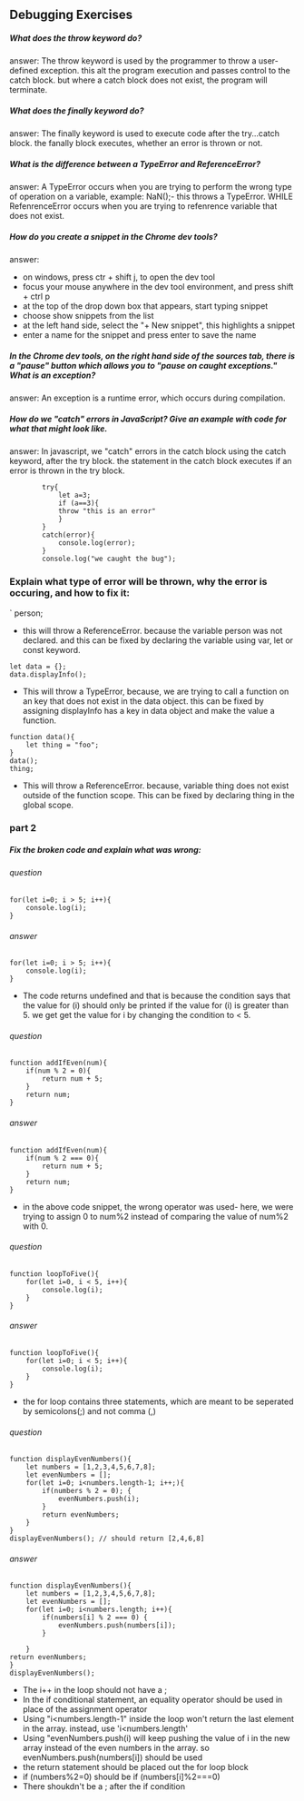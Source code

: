## Debugging Exercises

##### What does the throw keyword do?

answer: The throw keyword is used by the programmer to throw a user-defined exception. this alt the program execution and passes control to the catch block. but where a catch block does not exist, the program will terminate.

##### What does the finally keyword do?

answer: The finally keyword is used to execute code after the try...catch block. the fanally block executes, whether an error is thrown or not.


##### What is the difference between a TypeError and ReferenceError?

answer:  A TypeError occurs when you are trying to perform the wrong type of operation on a variable, example: NaN();- this throws a TypeError. WHILE RefenrenceError occurs when you are trying to refenrence variable that does not exist.

##### How do you create a snippet in the Chrome dev tools?

answer: 
- on windows, press ctr + shift j, to open the dev tool
- focus your mouse anywhere in the dev tool environment, and press shift + ctrl p
- at the top of the drop down box that appears, start typing snippet
- choose show snippets from the list 
- at the left hand side, select the "+ New snippet", this highlights a snippet
- enter a name for the snippet and press enter to save the name


##### In the Chrome dev tools, on the right hand side of the sources tab, there is a "pause" button which allows you to "pause on caught exceptions." What is an exception?

answer: An exception is a runtime error, which occurs during compilation.

##### How do we "catch" errors in JavaScript? Give an example with code for what that might look like.

answer: In javascript, we "catch" errors in the catch block using the catch keyword, after the try block. the statement in the catch block executes if an error is thrown in the try block.

```
        try{
            let a=3;
            if (a==3){
            throw "this is an error"
            }
        }
        catch(error){
            console.log(error);
        }
        console.log("we caught the bug");   

```


### Explain what type of error will be thrown, why the error is occuring, and how to fix it:

` person;
- this will throw a ReferenceError. because the variable person was not declared. and this can be fixed by declaring the variable using var, let or const keyword.



```
let data = {};
data.displayInfo(); 

``` 
- This will throw a TypeError, because, we are trying to call a function on an key that does not exist in the data object. this can be fixed by assigning displayInfo has a key in data object and make the value a function.



```
function data(){
    let thing = "foo";
}
data();
thing;

```
- This will throw a ReferenceError. because, variable thing does not exist outside of the function scope. This can be fixed by declaring thing in the global scope.


### part 2

##### Fix the broken code and explain what was wrong:

###### question
```
for(let i=0; i > 5; i++){
    console.log(i);
}

```


###### answer
```
for(let i=0; i > 5; i++){
    console.log(i);
}

```
- The code returns undefined and that is because the condition says that the value for (i) should only be printed if the value for (i) is greater than 5. we get get the value for i by changing the condition to < 5.


###### question

```
function addIfEven(num){
    if(num % 2 = 0){
        return num + 5;
    }
    return num;
}

```

###### answer

```
function addIfEven(num){
    if(num % 2 === 0){
        return num + 5;
    }
    return num;
}

```

- in the above code snippet, the wrong operator was used- here, we were trying to assign 0 to num%2 instead of comparing the value of num%2 with 0.


###### question
```
function loopToFive(){
    for(let i=0, i < 5, i++){
        console.log(i);
    }
}

```

###### answer
```
function loopToFive(){
    for(let i=0; i < 5; i++){
        console.log(i);
    }
}
```
- the for loop contains three statements, which are meant to be seperated by semicolons(;) and not comma (,)


###### question
```
function displayEvenNumbers(){
    let numbers = [1,2,3,4,5,6,7,8];
    let evenNumbers = [];
    for(let i=0; i<numbers.length-1; i++;){
        if(numbers % 2 = 0); {
            evenNumbers.push(i);
        }
        return evenNumbers;
    }
}
displayEvenNumbers(); // should return [2,4,6,8]

```

###### answer
```
function displayEvenNumbers(){
    let numbers = [1,2,3,4,5,6,7,8];
    let evenNumbers = [];
    for(let i=0; i<numbers.length; i++){
        if(numbers[i] % 2 === 0) {
            evenNumbers.push(numbers[i]);
        }
      
    }
return evenNumbers;
}
displayEvenNumbers();

```
- The i++ in the loop should not have a ;
- In the if conditional statement, an equality operator should be used in place of the assignment operator
- Using "i<numbers.length-1" inside the loop won't return the last element in the array. instead, use 'i<numbers.length'
- Using "evenNumbers.push(i) will keep pushing the value of i in the new array instead of the even numbers in the array. so evenNumbers.push(numbers[i]) should be used
- the return statement should be placed out the for loop block
- if (numbers%2=0) should be if (numbers[i]%2===0)
- There shoukdn't be a ; after the if condition
